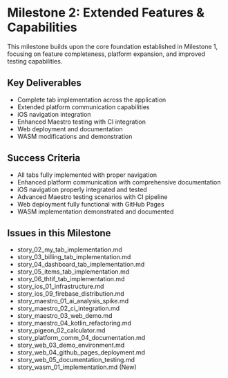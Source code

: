 # Milestone 2: Extended Features & Capabilities

This milestone builds upon the core foundation established in Milestone 1, focusing on feature
completeness, platform expansion, and improved testing capabilities.

## Key Deliverables

- Complete tab implementation across the application
- Extended platform communication capabilities
- iOS navigation integration
- Enhanced Maestro testing with CI integration
- Web deployment and documentation
- WASM modifications and demonstration

## Success Criteria

- All tabs fully implemented with proper navigation
- Enhanced platform communication with comprehensive documentation
- iOS navigation properly integrated and tested
- Advanced Maestro testing scenarios with CI pipeline
- Web deployment fully functional with GitHub Pages
- WASM implementation demonstrated and documented

## Issues in this Milestone

- story_02_my_tab_implementation.md
- story_03_billing_tab_implementation.md
- story_04_dashboard_tab_implementation.md
- story_05_items_tab_implementation.md
- story_06_thtif_tab_implementation.md
- story_ios_01_infrastructure.md
- story_ios_09_firebase_distribution.md
- story_maestro_01_ai_analysis_spike.md
- story_maestro_02_ci_integration.md
- story_maestro_03_web_demo.md
- story_maestro_04_kotlin_refactoring.md
- story_pigeon_02_calculator.md
- story_platform_comm_04_documentation.md
- story_web_03_demo_environment.md
- story_web_04_github_pages_deployment.md
- story_web_05_documentation_testing.md
- story_wasm_01_implementation.md (New)